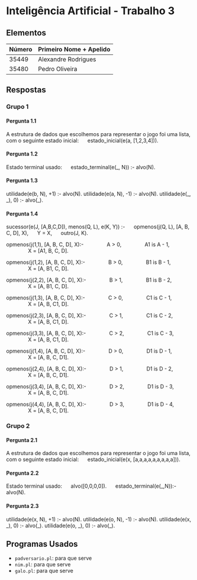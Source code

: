 # Inteligência Artificial - Trabalho 3

## Elementos


 Número | Primeiro Nome + Apelido
--------|-------------------------
35449 | Alexandre Rodrigues
35480 | Pedro Oliveira

## Respostas

### Grupo 1

#### Pergunta 1.1

A estrutura de dados que escolhemos para representar o jogo foi uma lista, com o seguinte estado inicial:
&nbsp;&nbsp;&nbsp;&nbsp;&nbsp;estado_inicial(e(a, [1,2,3,4])).

#### Pergunta 1.2

Estado terminal usado:
&nbsp;&nbsp;&nbsp;&nbsp;&nbsp;estado_terminal(e(\_, N)) :- alvo(N).

#### Pergunta 1.3

utilidade(e(b, N), +1) :- alvo(N).
utilidade(e(a, N), -1) :- alvo(N).
utilidade(e(\_, \_), 0)  :- alvo(\_).

####  Pergunta 1.4

sucessor(e(J, [A,B,C,D]), menos(Q, L), e(K, Y)) :-
&nbsp;&nbsp;&nbsp;&nbsp;&nbsp;opmenos(j(Q, L), [A, B, C, D], X),
&nbsp;&nbsp;&nbsp;&nbsp;&nbsp;Y = X,
&nbsp;&nbsp;&nbsp;&nbsp;&nbsp;outro(J, K).

opmenos(j(1,1), [A, B, C, D], X):-
			&nbsp;&nbsp;&nbsp;&nbsp;&nbsp;&nbsp;&nbsp;&nbsp;&nbsp;&nbsp;&nbsp;&nbsp;&nbsp;&nbsp;&nbsp;A > 0,
			&nbsp;&nbsp;&nbsp;&nbsp;&nbsp;&nbsp;&nbsp;&nbsp;&nbsp;&nbsp;&nbsp;&nbsp;&nbsp;&nbsp;&nbsp;A1 is A - 1,
			&nbsp;&nbsp;&nbsp;&nbsp;&nbsp;&nbsp;&nbsp;&nbsp;&nbsp;&nbsp;&nbsp;&nbsp;&nbsp;&nbsp;&nbsp;X = [A1, B, C, D].
			
opmenos(j(1,2), [A, B, C, D], X):-
			&nbsp;&nbsp;&nbsp;&nbsp;&nbsp;&nbsp;&nbsp;&nbsp;&nbsp;&nbsp;&nbsp;&nbsp;&nbsp;&nbsp;&nbsp;B > 0,
			&nbsp;&nbsp;&nbsp;&nbsp;&nbsp;&nbsp;&nbsp;&nbsp;&nbsp;&nbsp;&nbsp;&nbsp;&nbsp;&nbsp;&nbsp;B1 is B - 1,
			&nbsp;&nbsp;&nbsp;&nbsp;&nbsp;&nbsp;&nbsp;&nbsp;&nbsp;&nbsp;&nbsp;&nbsp;&nbsp;&nbsp;&nbsp;X = [A, B1, C, D].
			
opmenos(j(2,2), [A, B, C, D], X):-
			&nbsp;&nbsp;&nbsp;&nbsp;&nbsp;&nbsp;&nbsp;&nbsp;&nbsp;&nbsp;&nbsp;&nbsp;&nbsp;&nbsp;&nbsp;B > 1,
			&nbsp;&nbsp;&nbsp;&nbsp;&nbsp;&nbsp;&nbsp;&nbsp;&nbsp;&nbsp;&nbsp;&nbsp;&nbsp;&nbsp;&nbsp;B1 is B - 2,
			&nbsp;&nbsp;&nbsp;&nbsp;&nbsp;&nbsp;&nbsp;&nbsp;&nbsp;&nbsp;&nbsp;&nbsp;&nbsp;&nbsp;&nbsp;X = [A, B1, C, D].
			
opmenos(j(1,3), [A, B, C, D], X):-
			&nbsp;&nbsp;&nbsp;&nbsp;&nbsp;&nbsp;&nbsp;&nbsp;&nbsp;&nbsp;&nbsp;&nbsp;&nbsp;&nbsp;&nbsp;C > 0,
			&nbsp;&nbsp;&nbsp;&nbsp;&nbsp;&nbsp;&nbsp;&nbsp;&nbsp;&nbsp;&nbsp;&nbsp;&nbsp;&nbsp;&nbsp;C1 is C - 1,
			&nbsp;&nbsp;&nbsp;&nbsp;&nbsp;&nbsp;&nbsp;&nbsp;&nbsp;&nbsp;&nbsp;&nbsp;&nbsp;&nbsp;&nbsp;X = [A, B, C1, D].
			
opmenos(j(2,3), [A, B, C, D], X):-
			&nbsp;&nbsp;&nbsp;&nbsp;&nbsp;&nbsp;&nbsp;&nbsp;&nbsp;&nbsp;&nbsp;&nbsp;&nbsp;&nbsp;&nbsp;C > 1,
			&nbsp;&nbsp;&nbsp;&nbsp;&nbsp;&nbsp;&nbsp;&nbsp;&nbsp;&nbsp;&nbsp;&nbsp;&nbsp;&nbsp;&nbsp;C1 is C - 2,
			&nbsp;&nbsp;&nbsp;&nbsp;&nbsp;&nbsp;&nbsp;&nbsp;&nbsp;&nbsp;&nbsp;&nbsp;&nbsp;&nbsp;&nbsp;X = [A, B, C1, D].
			
opmenos(j(3,3), [A, B, C, D], X):-
			&nbsp;&nbsp;&nbsp;&nbsp;&nbsp;&nbsp;&nbsp;&nbsp;&nbsp;&nbsp;&nbsp;&nbsp;&nbsp;&nbsp;&nbsp;C > 2,
			&nbsp;&nbsp;&nbsp;&nbsp;&nbsp;&nbsp;&nbsp;&nbsp;&nbsp;&nbsp;&nbsp;&nbsp;&nbsp;&nbsp;&nbsp;C1 is C - 3,
			&nbsp;&nbsp;&nbsp;&nbsp;&nbsp;&nbsp;&nbsp;&nbsp;&nbsp;&nbsp;&nbsp;&nbsp;&nbsp;&nbsp;&nbsp;X = [A, B, C1, D].
			
opmenos(j(1,4), [A, B, C, D], X):-
			&nbsp;&nbsp;&nbsp;&nbsp;&nbsp;&nbsp;&nbsp;&nbsp;&nbsp;&nbsp;&nbsp;&nbsp;&nbsp;&nbsp;&nbsp;D > 0,
			&nbsp;&nbsp;&nbsp;&nbsp;&nbsp;&nbsp;&nbsp;&nbsp;&nbsp;&nbsp;&nbsp;&nbsp;&nbsp;&nbsp;&nbsp;D1 is D - 1,
			&nbsp;&nbsp;&nbsp;&nbsp;&nbsp;&nbsp;&nbsp;&nbsp;&nbsp;&nbsp;&nbsp;&nbsp;&nbsp;&nbsp;&nbsp;X = [A, B, C, D1].
			
opmenos(j(2,4), [A, B, C, D], X):-
			&nbsp;&nbsp;&nbsp;&nbsp;&nbsp;&nbsp;&nbsp;&nbsp;&nbsp;&nbsp;&nbsp;&nbsp;&nbsp;&nbsp;&nbsp;D > 1,
			&nbsp;&nbsp;&nbsp;&nbsp;&nbsp;&nbsp;&nbsp;&nbsp;&nbsp;&nbsp;&nbsp;&nbsp;&nbsp;&nbsp;&nbsp;D1 is D - 2,
			&nbsp;&nbsp;&nbsp;&nbsp;&nbsp;&nbsp;&nbsp;&nbsp;&nbsp;&nbsp;&nbsp;&nbsp;&nbsp;&nbsp;&nbsp;X = [A, B, C, D1].
			
opmenos(j(3,4), [A, B, C, D], X):-
			&nbsp;&nbsp;&nbsp;&nbsp;&nbsp;&nbsp;&nbsp;&nbsp;&nbsp;&nbsp;&nbsp;&nbsp;&nbsp;&nbsp;&nbsp;D > 2,
			&nbsp;&nbsp;&nbsp;&nbsp;&nbsp;&nbsp;&nbsp;&nbsp;&nbsp;&nbsp;&nbsp;&nbsp;&nbsp;&nbsp;&nbsp;D1 is D - 3,
			&nbsp;&nbsp;&nbsp;&nbsp;&nbsp;&nbsp;&nbsp;&nbsp;&nbsp;&nbsp;&nbsp;&nbsp;&nbsp;&nbsp;&nbsp;X = [A, B, C, D1].
			
opmenos(j(4,4), [A, B, C, D], X):-
			&nbsp;&nbsp;&nbsp;&nbsp;&nbsp;&nbsp;&nbsp;&nbsp;&nbsp;&nbsp;&nbsp;&nbsp;&nbsp;&nbsp;&nbsp;D > 3,
			&nbsp;&nbsp;&nbsp;&nbsp;&nbsp;&nbsp;&nbsp;&nbsp;&nbsp;&nbsp;&nbsp;&nbsp;&nbsp;&nbsp;&nbsp;D1 is D - 4,
			&nbsp;&nbsp;&nbsp;&nbsp;&nbsp;&nbsp;&nbsp;&nbsp;&nbsp;&nbsp;&nbsp;&nbsp;&nbsp;&nbsp;&nbsp;X = [A, B, C, D1].

### Grupo 2

#### Pergunta 2.1

A estrutura de dados que escolhemos para representar o jogo foi uma lista, com o seguinte estado inicial:
&nbsp;&nbsp;&nbsp;&nbsp;&nbsp;estado_inicial(e(x, [a,a,a,a,a,a,a,a,a])).

#### Pergunta 2.2

Estado terminal usado:
&nbsp;&nbsp;&nbsp;&nbsp;&nbsp;alvo([0,0,0,0]).
&nbsp;&nbsp;&nbsp;&nbsp;&nbsp;estado_terminal(e(\_,N)):- alvo(N).

#### Pergunta 2.3

utilidade(e(x, N), +1) 	:- alvo(N).
utilidade(e(o, N), -1) 	:- alvo(N).
utilidade(e(x, \_), 0) 	:- alvo(\_).
utilidade(e(o, \_), 0) 	:- alvo(\_).

## Programas Usados

- `padversario.pl`: para que serve
- `nim.pl`: para que serve
- `galo.pl`: para que serve



